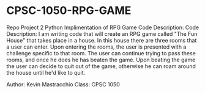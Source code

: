 # CPSC-1050-RPG-GAME
Repo Project 2
Python Implimentation of RPG Game
Code Description: Code Description: I am writing code that will create an RPG game called "The Fun House" that takes place in a house. In this house there are three rooms that a user can enter. Upon entering the rooms, the user is presented with a challenge specific to that room. The user can continue trying to pass these rooms, and once he does he has beaten the game.
Upon beating the game the user can decide to quit out of the game, otherwise he can roam around the house until he'd like to quit.


Author: Kevin Mastracchio
Class: CPSC 1050
